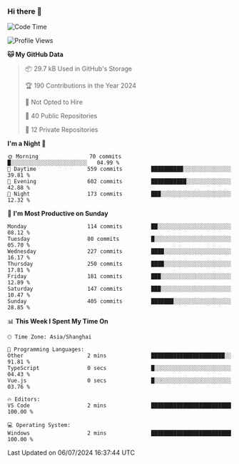 ### Hi there 👋

<!--
**robinWongM/robinWongM** is a ✨ _special_ ✨ repository because its `README.md` (this file) appears on your GitHub profile.

Here are some ideas to get you started:

- 🔭 I’m currently working on ...
- 🌱 I’m currently learning ...
- 👯 I’m looking to collaborate on ...
- 🤔 I’m looking for help with ...
- 💬 Ask me about ...
- 📫 How to reach me: ...
- 😄 Pronouns: ...
- ⚡ Fun fact: ...
-->

<!--START_SECTION:waka-->
![Code Time](http://img.shields.io/badge/Code%20Time-255%20hrs%2031%20mins-blue)

![Profile Views](http://img.shields.io/badge/Profile%20Views-1-blue)

**🐱 My GitHub Data** 

> 📦 29.7 kB Used in GitHub's Storage 
 > 
> 🏆 190 Contributions in the Year 2024
 > 
> 🚫 Not Opted to Hire
 > 
> 📜 40 Public Repositories 
 > 
> 🔑 12 Private Repositories 
 > 
**I'm a Night 🦉** 

```text
🌞 Morning                70 commits          █░░░░░░░░░░░░░░░░░░░░░░░░   04.99 % 
🌆 Daytime                559 commits         ██████████░░░░░░░░░░░░░░░   39.81 % 
🌃 Evening                602 commits         ███████████░░░░░░░░░░░░░░   42.88 % 
🌙 Night                  173 commits         ███░░░░░░░░░░░░░░░░░░░░░░   12.32 % 
```
📅 **I'm Most Productive on Sunday** 

```text
Monday                   114 commits         ██░░░░░░░░░░░░░░░░░░░░░░░   08.12 % 
Tuesday                  80 commits          █░░░░░░░░░░░░░░░░░░░░░░░░   05.70 % 
Wednesday                227 commits         ████░░░░░░░░░░░░░░░░░░░░░   16.17 % 
Thursday                 250 commits         ████░░░░░░░░░░░░░░░░░░░░░   17.81 % 
Friday                   181 commits         ███░░░░░░░░░░░░░░░░░░░░░░   12.89 % 
Saturday                 147 commits         ███░░░░░░░░░░░░░░░░░░░░░░   10.47 % 
Sunday                   405 commits         ███████░░░░░░░░░░░░░░░░░░   28.85 % 
```


📊 **This Week I Spent My Time On** 

```text
🕑︎ Time Zone: Asia/Shanghai

💬 Programming Languages: 
Other                    2 mins              ███████████████████████░░   91.81 % 
TypeScript               0 secs              █░░░░░░░░░░░░░░░░░░░░░░░░   04.43 % 
Vue.js                   0 secs              █░░░░░░░░░░░░░░░░░░░░░░░░   03.76 % 

🔥 Editors: 
VS Code                  2 mins              █████████████████████████   100.00 % 

💻 Operating System: 
Windows                  2 mins              █████████████████████████   100.00 % 
```


 Last Updated on 06/07/2024 16:37:44 UTC
<!--END_SECTION:waka-->
